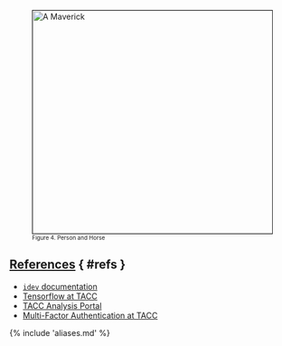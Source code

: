 <figure>
<img alt="A Maverick" src="IMAGEDIR/2mav/bw-manandhorses.jpg" style="width: 700px; height: 394px; border-width: 1px; border-style: solid;" />
<figcaption><font size=-2>Figure 4. Person and Horse</font>
</figcaption>
</figure>

## [References](#refs) { #refs }

* [`idev` documentation](TACCIDEV)
* [Tensorflow at TACC](TACCTENSORFLOW)
* [TACC Analysis Portal](TACCANALYSISPORTAL)
* [Multi-Factor Authentication at TACC](TACCMFA)

{% include 'aliases.md' %}
